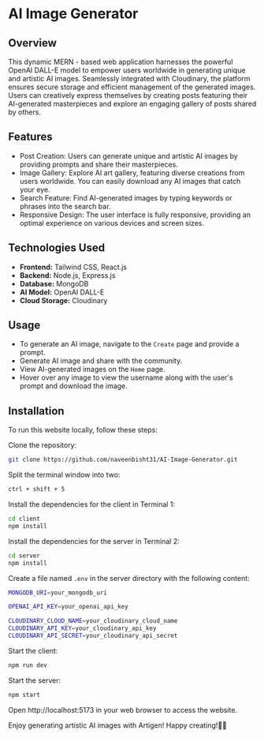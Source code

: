 # AI Image Generator 

## Overview
This dynamic MERN - based web application harnesses the powerful OpenAI DALL-E model to empower users worldwide in generating unique and artistic AI images. Seamlessly integrated with Cloudinary, the platform ensures secure storage and efficient management of the generated images. Users can creatively express themselves by creating posts featuring their AI-generated masterpieces and explore an engaging gallery of posts shared by others.

## Features
- Post Creation: Users can generate unique and artistic AI images by providing prompts and share their masterpieces.
- Image Gallery: Explore AI art gallery, featuring diverse creations from users worldwide. You can easily download any AI images that catch your eye.
- Search Feature: Find AI-generated images by typing keywords or phrases into the search bar.
- Responsive Design: The user interface is fully responsive, providing an optimal experience on various devices and screen sizes.

## Technologies Used
- **Frontend:** Tailwind CSS, React.js
- **Backend:** Node.js, Express.js
- **Database:** MongoDB 
- **AI Model:** OpenAI DALL-E
- **Cloud Storage:** Cloudinary

## Usage
- To generate an AI image, navigate to the `Create` page and provide a prompt.
- Generate AI image and share with the community.
- View AI-generated images on the `Home` page.
- Hover over any image to view the username along with the user's prompt and download the image.

## Installation
To run this website locally, follow these steps:

Clone the repository:
```bash
git clone https://github.com/naveenbisht31/AI-Image-Generator.git
```

Split the terminal window into two:
```bash
ctrl + shift + 5
```

Install the dependencies for the client in Terminal 1:
```bash
cd client
npm install
```

Install the dependencies for the server in Terminal 2:
```bash
cd server
npm install
```

Create a file named `.env` in the server directory with the following content:
```bash
MONGODB_URI=your_mongodb_uri

OPENAI_API_KEY=your_openai_api_key

CLOUDINARY_CLOUD_NAME=your_cloudinary_cloud_name
CLOUDINARY_API_KEY=your_cloudinary_api_key
CLOUDINARY_API_SECRET=your_cloudinary_api_secret
```

Start the client:
```bash
npm run dev
```

Start the server:
```bash
npm start
```

Open http://localhost:5173 in your web browser to access the website.

Enjoy generating artistic AI images with Artigen! Happy creating!🎨🤖
